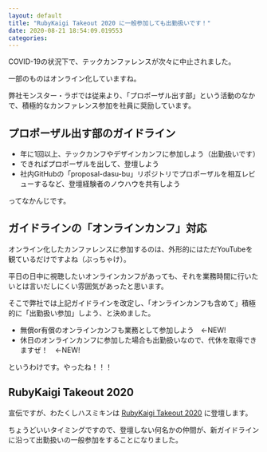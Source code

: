 ```yaml
---
layout: default
title: "RubyKaigi Takeout 2020 に一般参加しても出勤扱いです！"
date: 2020-08-21 18:54:09.019553
categories: 
---
```


COVID-19の状況下で、テックカンファレンスが次々に中止されました。

一部のものはオンライン化していますね。

弊社モンスター・ラボでは従来より、「プロポーザル出す部」という活動のなかで、積極的なカンファレンス参加を社員に奨励しています。

## プロポーザル出す部のガイドライン

- 年に1回以上、テックカンフやデザインカンフに参加しよう（出勤扱いです）
- できればプロポーザルを出して、登壇しよう
- 社内GitHubの「proposal-dasu-bu」リポジトリでプロポーザルを相互レビューするなど、登壇経験者のノウハウを共有しよう

ってなかんじです。

## ガイドラインの「オンラインカンフ」対応

オンライン化したカンファレンスに参加するのは、外形的にはただYouTubeを観ているだけですよね（ぶっちゃけ）。

平日の日中に視聴したいオンラインカンフがあっても、それを業務時間に行いたいとは言いだしにくい雰囲気があったと思います。

そこで弊社では上記ガイドラインを改定し、「オンラインカンフも含めて」積極的に「出勤扱い参加」しよう、と決めました。

- 無償or有償のオンラインカンフも業務として参加しよう　←NEW!
- 休日のオンラインカンフに参加した場合も出勤扱いなので、代休を取得できますぜ！　←NEW!

というわけです。やったね！！！

## RubyKaigi Takeout 2020

宣伝ですが、わたくしハスミキンは [RubyKaigi Takeout 2020](https://rubykaigi.org/2020-takeout) に登壇します。

ちょうどいいタイミングですので、登壇しない何名かの仲間が、新ガイドラインに沿って出勤扱いの一般参加をすることになりました。
